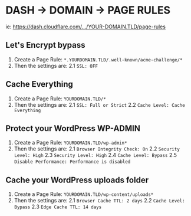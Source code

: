 # DASH -> DOMAIN -> PAGE RULES

ie: https://dash.cloudflare.com/.../YOUR-DOMAIN.TLD/page-rules

## Let's Encrypt bypass

1. Create a Page Rule: `*.YOURDOMAIN.TLD/.well-known/acme-challenge/*`
2. Then the settings are:
2.1 `SSL: OFF`

## Cache Everything

1. Create a Page Rule: `YOURDOMAIN.TLD/*`
2. Then the settings are:
2.1 `SSL: Full or Strict`
2.2 `Cache Level: Cache Everything`

## Protect your WordPress WP-ADMIN

1. Create a Page Rule: `YOURDOMAIN.TLD/wp-admin*`
2. Then the settings are:
2.1 `Browser Integrity Check: On`
2.2 `Security Level: High`
2.3 `Security Level: High`
2.4 `Cache Level: Bypass`
2.5 `Disable Performance: Performance is disabled`

## Cache your WordPress uploads folder

1. Create a Page Rule: `YOURDOMAIN.TLD/wp-content/uploads*`
2. Then the settings are:
2.1 `Browser Cache TTL: 2 days`
2.2 `Cache Level: Bypass`
2.3 `Edge Cache TTL: 14 days`
